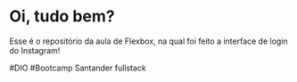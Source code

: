 # Oi, tudo bem?

Esse é o repositório da aula de Flexbox, na qual foi feito a interface de login do Instagram! 

#DIO
#Bootcamp Santander  fullstack
